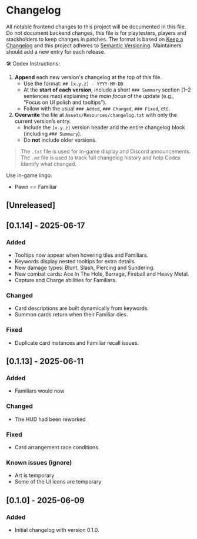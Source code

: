# Changelog

All notable frontend changes to this project will be documented in this file.
Do not document backend changes, this file is for playtesters, players and stackholders to keep changes in patches.
The format is based on [Keep a Changelog](https://keepachangelog.com/en/1.1.0/)
and this project adheres to [Semantic Versioning](https://semver.org/spec/v2.0.0.html).
Maintainers should add a new entry for each release.

🛠️ Codex Instructions:
1. **Append** each new version's changelog at the top of this file.
   - Use the format: `## [x.y.z] - YYYY-MM-DD`
   - At the **start of each version**, include a short `### Summary` section (1–2 sentences max) explaining the *main focus* of the update (e.g., "Focus on UI polish and tooltips").
   - Follow with the usual `### Added`, `### Changed`, `### Fixed`, etc.
2. **Overwrite** the file at `Assets/Resources/changelog.txt` with only the current version’s entry.
   - Include the `[x.y.z]` version header and the entire changelog block (including `### Summary`).
   - Do **not** include older versions.

> The `.txt` file is used for in-game display and Discord announcements.  
> The `.md` file is used to track full changelog history and help Codex identify what changed.

Use in-game lingo:
- Pawn == Familiar

## [Unreleased]

## [0.1.14] - 2025-06-17
### Added
- Tooltips now appear when hovering tiles and Familiars.
- Keywords display nested tooltips for extra details.
- New damage types: Blunt, Slash, Piercing and Sundering.
- New combat cards: Ace In The Hole, Barrage, Fireball and Heavy Metal.
- Capture and Charge abilities for Familiars.
### Changed
- Card descriptions are built dynamically from keywords.
- Summon cards return when their Familiar dies.
### Fixed
- Duplicate card instances and Familiar recall issues.

## [0.1.13] - 2025-06-11
### Added
- Familiars would now 
### Changed
- The HUD had been reworked
### Fixed
- Card arrangement race conditions.

### Known issues (ignore)
- Art is temporary
- Some of the UI icons are temporary

## [0.1.0] - 2025-06-09
### Added
- Initial changelog with version 0.1.0.

